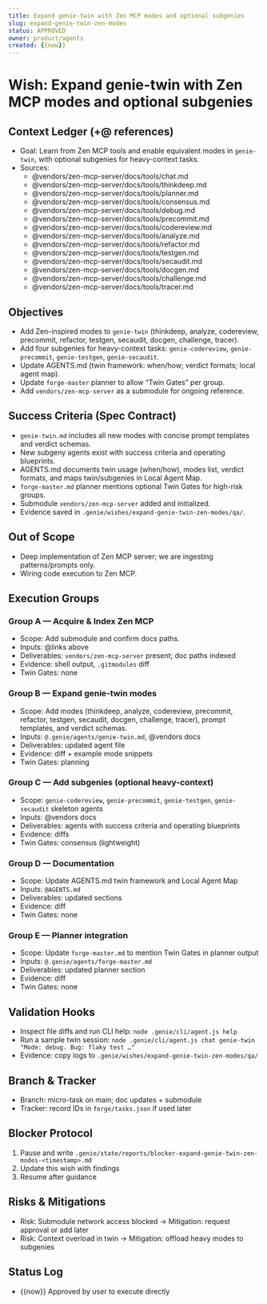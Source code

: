 ```yaml
---
title: Expand genie-twin with Zen MCP modes and optional subgenies
slug: expand-genie-twin-zen-modes
status: APPROVED
owner: product/agents
created: {{now}}
---
```


# Wish: Expand genie-twin with Zen MCP modes and optional subgenies

## Context Ledger (+@ references)
- Goal: Learn from Zen MCP tools and enable equivalent modes in `genie-twin`, with optional subgenies for heavy-context tasks.
- Sources:
  - @vendors/zen-mcp-server/docs/tools/chat.md
  - @vendors/zen-mcp-server/docs/tools/thinkdeep.md
  - @vendors/zen-mcp-server/docs/tools/planner.md
  - @vendors/zen-mcp-server/docs/tools/consensus.md
  - @vendors/zen-mcp-server/docs/tools/debug.md
  - @vendors/zen-mcp-server/docs/tools/precommit.md
  - @vendors/zen-mcp-server/docs/tools/codereview.md
  - @vendors/zen-mcp-server/docs/tools/analyze.md
  - @vendors/zen-mcp-server/docs/tools/refactor.md
  - @vendors/zen-mcp-server/docs/tools/testgen.md
  - @vendors/zen-mcp-server/docs/tools/secaudit.md
  - @vendors/zen-mcp-server/docs/tools/docgen.md
  - @vendors/zen-mcp-server/docs/tools/challenge.md
  - @vendors/zen-mcp-server/docs/tools/tracer.md

## Objectives
- Add Zen-inspired modes to `genie-twin` (thinkdeep, analyze, codereview, precommit, refactor, testgen, secaudit, docgen, challenge, tracer).
- Add four subgenies for heavy-context tasks: `genie-codereview`, `genie-precommit`, `genie-testgen`, `genie-secaudit`.
- Update AGENTS.md (twin framework: when/how; verdict formats; local agent map).
- Update `forge-master` planner to allow “Twin Gates” per group.
- Add `vendors/zen-mcp-server` as a submodule for ongoing reference.

## Success Criteria (Spec Contract)
- `genie-twin.md` includes all new modes with concise prompt templates and verdict schemas.
- New subgeny agents exist with success criteria and operating blueprints.
- AGENTS.md documents twin usage (when/how), modes list, verdict formats, and maps twin/subgenies in Local Agent Map.
- `forge-master.md` planner mentions optional Twin Gates for high-risk groups.
- Submodule `vendors/zen-mcp-server` added and initialized.
- Evidence saved in `.genie/wishes/expand-genie-twin-zen-modes/qa/`.

## Out of Scope
- Deep implementation of Zen MCP server; we are ingesting patterns/prompts only.
- Wiring code execution to Zen MCP.

## Execution Groups

### Group A — Acquire & Index Zen MCP
- Scope: Add submodule and confirm docs paths.
- Inputs: @links above
- Deliverables: `vendors/zen-mcp-server` present; doc paths indexed
- Evidence: shell output, `.gitmodules` diff
- Twin Gates: none

### Group B — Expand genie-twin modes
- Scope: Add modes (thinkdeep, analyze, codereview, precommit, refactor, testgen, secaudit, docgen, challenge, tracer), prompt templates, and verdict schemas.
- Inputs: `@.genie/agents/genie-twin.md`, @vendors docs
- Deliverables: updated agent file
- Evidence: diff + example mode snippets
- Twin Gates: planning

### Group C — Add subgenies (optional heavy-context)
- Scope: `genie-codereview`, `genie-precommit`, `genie-testgen`, `genie-secaudit` skeleton agents
- Inputs: @vendors docs
- Deliverables: agents with success criteria and operating blueprints
- Evidence: diffs
- Twin Gates: consensus (lightweight)

### Group D — Documentation
- Scope: Update AGENTS.md twin framework and Local Agent Map
- Inputs: `@AGENTS.md`
- Deliverables: updated sections
- Evidence: diff
- Twin Gates: none

### Group E — Planner integration
- Scope: Update `forge-master.md` to mention Twin Gates in planner output
- Inputs: `@.genie/agents/forge-master.md`
- Deliverables: updated planner section
- Evidence: diff
- Twin Gates: none

## Validation Hooks
- Inspect file diffs and run CLI help: `node .genie/cli/agent.js help`
- Run a sample twin session: `node .genie/cli/agent.js chat genie-twin "Mode: debug. Bug: flaky test …"`
- Evidence: copy logs to `.genie/wishes/expand-genie-twin-zen-modes/qa/`

## Branch & Tracker
- Branch: micro-task on main; doc updates + submodule
- Tracker: record IDs in `forge/tasks.json` if used later

## Blocker Protocol
1. Pause and write `.genie/state/reports/blocker-expand-genie-twin-zen-modes-<timestamp>.md`
2. Update this wish with findings
3. Resume after guidance

## Risks & Mitigations
- Risk: Submodule network access blocked → Mitigation: request approval or add later
- Risk: Context overload in twin → Mitigation: offload heavy modes to subgenies

## Status Log
- {{now}} Approved by user to execute directly

